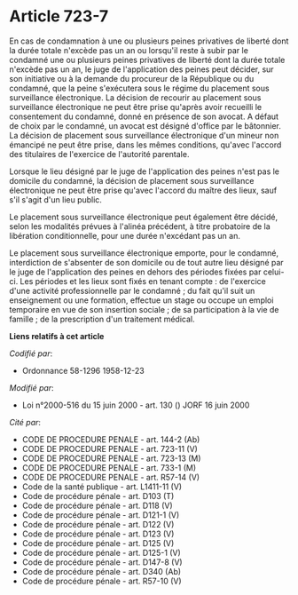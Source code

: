 # Article 723-7

En cas de condamnation à une ou plusieurs peines privatives de liberté dont la durée totale n'excède pas un an ou lorsqu'il
reste à subir par le condamné une ou plusieurs peines privatives de liberté dont la durée totale n'excède pas un an, le juge
de l'application des peines peut décider, sur son initiative ou à la demande du procureur de la République ou du condamné,
que la peine s'exécutera sous le régime du placement sous surveillance électronique. La décision de recourir au placement
sous surveillance électronique ne peut être prise qu'après avoir recueilli le consentement du condamné, donné en présence de
son avocat. A défaut de choix par le condamné, un avocat est désigné d'office par le bâtonnier. La décision de placement sous
surveillance électronique d'un mineur non émancipé ne peut être prise, dans les mêmes conditions, qu'avec l'accord des
titulaires de l'exercice de l'autorité parentale.

Lorsque le lieu désigné par le juge de l'application des peines n'est pas le domicile du condamné, la décision de placement
sous surveillance électronique ne peut être prise qu'avec l'accord du maître des lieux, sauf s'il s'agit d'un lieu public.

Le placement sous surveillance électronique peut également être décidé, selon les modalités prévues à l'alinéa précédent, à
titre probatoire de la libération conditionnelle, pour une durée n'excédant pas un an.

Le placement sous surveillance électronique emporte, pour le condamné, interdiction de s'absenter de son domicile ou de tout
autre lieu désigné par le juge de l'application des peines en dehors des périodes fixées par celui-ci. Les périodes et les
lieux sont fixés en tenant compte : de l'exercice d'une activité professionnelle par le condamné ; du fait qu'il suit un
enseignement ou une formation, effectue un stage ou occupe un emploi temporaire en vue de son insertion sociale ; de sa
participation à la vie de famille ; de la prescription d'un traitement médical.

**Liens relatifs à cet article**

_Codifié par_:

  - Ordonnance 58-1296 1958-12-23

_Modifié par_:

  - Loi n°2000-516 du 15 juin 2000 - art. 130 () JORF 16 juin 2000

_Cité par_:

  - CODE DE PROCEDURE PENALE - art. 144-2 (Ab)
  - CODE DE PROCEDURE PENALE - art. 723-11 (V)
  - CODE DE PROCEDURE PENALE - art. 723-13 (M)
  - CODE DE PROCEDURE PENALE - art. 733-1 (M)
  - CODE DE PROCEDURE PENALE - art. R57-14 (V)
  - Code de la santé publique - art. L1411-11 (V)
  - Code de procédure pénale - art. D103 (T)
  - Code de procédure pénale - art. D118 (V)
  - Code de procédure pénale - art. D121-1 (V)
  - Code de procédure pénale - art. D122 (V)
  - Code de procédure pénale - art. D123 (V)
  - Code de procédure pénale - art. D125 (V)
  - Code de procédure pénale - art. D125-1 (V)
  - Code de procédure pénale - art. D147-8 (V)
  - Code de procédure pénale - art. D340 (Ab)
  - Code de procédure pénale - art. R57-10 (V)
